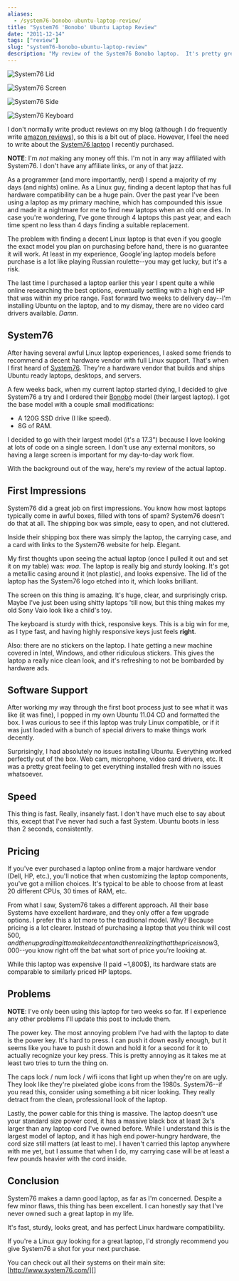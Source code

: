 ```yaml
---
aliases:
  - /system76-bonobo-ubuntu-laptop-review/
title: "System76 'Bonobo' Ubuntu Laptop Review"
date: "2011-12-14"
tags: ["review"]
slug: "system76-bonobo-ubuntu-laptop-review"
description: "My review of the System76 Bonobo laptop.  It's pretty great, I'd recommend it for any developers who love Linux as much as I do."
---
```



![System76 Lid][]

![System76 Screen][]

![System76 Side][]

![System76 Keyboard][]


I don't normally write product reviews on my blog (although I do frequently
write [amazon reviews][]), so this is a bit out of place.  However, I feel the
need to write about the [System76 laptop][] I recently purchased.

**NOTE**: I'm *not* making any money off this.  I'm not in any way affiliated
with System76.  I don't have any affiliate links, or any of that jazz.

As a programmer (and more importantly, nerd) I spend a majority of my days (and
nights) online.  As a Linux guy, finding a decent laptop that has full hardware
compatibility can be a huge pain.  Over the past year I've been using a laptop
as my primary machine, which has compounded this issue and made it a nightmare
for me to find new laptops when an old one dies.  In case you're wondering,
I've gone through 4 laptops this past year, and each time spent no less than 4
days finding a suitable replacement.

The problem with finding a decent Linux laptop is that even if you google the
exact model you plan on purchasing before hand, there is no guarantee it will
work.  At least in my experience, Google'ing laptop models before purchase is a
lot like playing Russian roulette--you may get lucky, but it's a risk.

The last time I purchased a laptop earlier this year I spent quite a while
online researching the best options, eventually settling with a high end HP
that was within my price range.  Fast forward two weeks to delivery day--I'm
installing Ubuntu on the laptop, and to my dismay, there are no video card
drivers available.  *Damn.*


## System76

After having several awful Linux laptop experiences, I asked some friends to
recommend a decent hardware vendor with full Linux support.  That's when I
first heard of [System76][].  They're a hardware vendor that builds and ships
Ubuntu ready laptops, desktops, and servers.

A few weeks back, when my current laptop started dying, I decided to give
System76 a try and I ordered their [Bonobo][] model (their largest laptop).  I
got the base model with a couple small modifications:

-   A 120G SSD drive (I like speed).
-   8G of RAM.

I decided to go with their largest model (it's a 17.3") because I love looking
at lots of code on a single screen.  I don't use any external monitors, so
having a large screen is important for my day-to-day work flow.

With the background out of the way, here's my review of the actual laptop.


## First Impressions

System76 did a great job on first impressions.  You know how most laptops
typically come in awful boxes, filled with tons of spam?  System76 doesn't do
that at all.  The shipping box was simple, easy to open, and not cluttered.

Inside their shipping box there was simply the laptop, the carrying case, and a
card with links to the System76 website for help.  Elegant.

My first thoughts upon seeing the actual laptop (once I pulled it out and set
it on my table) was: *woa*.  The laptop is really big and sturdy looking.  It's
got a metallic casing around it (not plastic), and looks expensive.  The lid of
the laptop has the System76 logo etched into it, which looks brilliant.

The screen on this thing is amazing.  It's huge, clear, and surprisingly crisp.
Maybe I've just been using shitty laptops 'till now, but this thing makes my
old Sony Vaio look like a child's toy.

The keyboard is sturdy with thick, responsive keys.  This is a big win for me,
as I type fast, and having highly responsive keys just feels **right**.

Also: there are no stickers on the laptop.  I hate getting a new machine
covered in Intel, Windows, and other ridiculous stickers.  This gives the
laptop a really nice clean look, and it's refreshing to not be bombarded by
hardware ads.


## Software Support

After working my way through the first boot process just to see what it was
like (it was fine), I popped in my own Ubuntu 11.04 CD and formatted the box.
I was curious to see if this laptop was truly Linux compatible, or if it was
just loaded with a bunch of special drivers to make things work decently.

Surprisingly, I had absolutely no issues installing Ubuntu.  Everything worked
perfectly out of the box.  Web cam, microphone, video card drivers, etc.  It
was a pretty great feeling to get everything installed fresh with no issues
whatsoever.


## Speed

This thing is fast.  Really, insanely fast.  I don't have much else to say
about this, except that I've never had such a fast System.  Ubuntu boots in
less than 2 seconds, consistently.


## Pricing

If you've ever purchased a laptop online from a major hardware vendor (Dell,
HP, etc.), you'll notice that when customizing the laptop components, you've
got a million choices.  It's typical to be able to choose from at least 20
different CPUs, 30 times of RAM, etc.

From what I saw, System76 takes a different approach.  All their base Systems
have excellent hardware, and they only offer a few upgrade options.  I prefer
this a lot more to the traditional model.  Why?  Because pricing is a lot
clearer.  Instead of purchasing a laptop that you think will cost 500$, and
then upgrading it to make it decent and then realizing that the price is now
3,000$--you know right off the bat what sort of price you're looking at.

While this laptop was expensive (I paid ~1,800$), its hardware stats are
comparable to similarly priced HP laptops.


## Problems

**NOTE**: I've only been using this laptop for two weeks so far.  If I
experience any other problems I'll update this post to include them.

The power key.  The most annoying problem I've had with the laptop to date is
the power key.  It's hard to press.  I can push it down easily enough, but it
seems like you have to push it down and hold it for a second for it to actually
recognize your key press.  This is pretty annoying as it takes me at least two
tries to turn the thing on.

The caps lock / num lock / wifi icons that light up when they're on are ugly.
They look like they're pixelated globe icons from the 1980s.  System76--if you
read this, consider using something a bit nicer looking.  They really detract
from the clean, professional look of the laptop.

Lastly, the power cable for this thing is massive.  The laptop doesn't use your
standard size power cord, it has a massive black box at least 3x's larger than
any laptop cord I've owned before.  While I understand this is the largest
model of laptop, and it has high end power-hungry hardware, the cord size still
matters (at least to me).  I haven't carried this laptop anywhere with me yet,
but I assume that when I do, my carrying case will be at least a few pounds
heavier with the cord inside.


## Conclusion

System76 makes a damn good laptop, as far as I'm concerned.  Despite a few
minor flaws, this thing has been excellent.  I can honestly say that I've never
owned such a great laptop in my life.

It's fast, sturdy, looks great, and has perfect Linux hardware compatibility.

If you're a Linux guy looking for a great laptop, I'd strongly recommend you
give System76 a shot for your next purchase.

You can check out all their systems on their main site:
[http://www.system76.com/][]


  [System76 Lid]: /static/images/2011/system76-lid.png "System76 Lid"
  [System76 Screen]: /static/images/2011/system76-screen.png "System76 Screen"
  [System76 Side]: /static/images/2011/system76-side.png "System76 Side"
  [System76 Keyboard]: /static/images/2011/system76-keyboard.png "System76 Keyboard"
  [amazon reviews]: http://www.amazon.com/gp/pdp/profile/A3E3Y9R7W5NAI8 "My Amazon Reviewer Profile"
  [System76 laptop]: https://www.system76.com/laptops/model/bonx6 "System76 Bonobo Laptop"
  [System76]: http://www.system76.com/home/ "System76 Ubuntu Systems"
  [Bonobo]: https://www.system76.com/laptops/model/bonx6 "System76 Bonobo"
  [http://www.system76.com/]: https://www.system76.com/home/ "System76"
